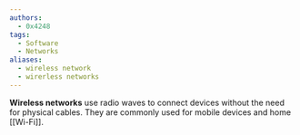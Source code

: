 ```yaml
---
authors: 
  - 0x4248
tags:
  - Software
  - Networks
aliases:
  - wireless network
  - wirerless networks
---
```

**Wireless networks** use radio waves to connect devices without the need for physical cables. They are commonly used for mobile devices and home [[Wi-Fi]].
